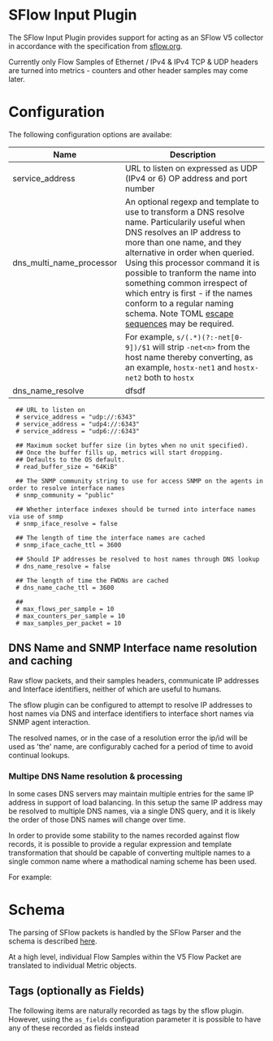 # SFlow Input Plugin

The SFlow Input Plugin provides support for acting as an SFlow V5 collector in accordance with the specification from [sflow.org](https://sflow.org/).

Currently only Flow Samples of Ethernet / IPv4 & IPv4 TCP & UDP headers are turned into metrics - counters and other header samples may come later.

# Configuration
The following configuration options are availabe:

| Name | Description 
|---|---|
| service_address| URL to listen on expressed as UDP (IPv4 or 6) OP address and port number 
| dns_multi_name_processor | An optional regexp and template to use to transform a DNS resolve name. Particularily useful when DNS resolves an IP address to more than one name, and they alternative in order when queried. Using this processor command it is possible to tranform the name into something common irrespect of which entry is first - if the names conform to a regular naming schema. Note TOML [escape sequences](https://github.com/toml-lang/toml) may be required.
||For example, ````s/(.*)(?:-net[0-9])/$1```` will strip ```-net<n>``` from the host name thereby converting, as an example, ```hostx-net1``` and ```hostx-net2``` both to ```hostx```
|dns_name_resolve|dfsdf|



```
  ## URL to listen on
  # service_address = "udp://:6343"
  # service_address = "udp4://:6343"
  # service_address = "udp6://:6343"
  
  ## Maximum socket buffer size (in bytes when no unit specified).
  ## Once the buffer fills up, metrics will start dropping.
  ## Defaults to the OS default.
  # read_buffer_size = "64KiB"

  ## The SNMP community string to use for access SNMP on the agents in order to resolve interface names
  # snmp_community = "public"

  ## Whether interface indexes should be turned into interface names via use of snmp
  # snmp_iface_resolve = false

  ## The length of time the interface names are cached
  # snmp_iface_cache_ttl = 3600

  ## Should IP addresses be resolved to host names through DNS lookup
  # dns_name_resolve = false

  ## The length of time the FWDNs are cached
  # dns_name_cache_ttl = 3600

  ##
  # max_flows_per_sample = 10
  # max_counters_per_sample = 10
  # max_samples_per_packet = 10

```

## DNS Name and SNMP Interface name resolution and caching

Raw sflow packets, and their samples headers, communicate IP addresses and Interface identifiers, neither of which are useful to humans.

The sflow plugin can be configured to attempt to resolve IP addresses to host names via DNS and interface identifiers to interface short names via SNMP agent interaction.

The resolved names, or in the case of a resolution error the ip/id will be used as 'the' name, are configurably cached for a period of time to avoid continual lookups.

### Multipe DNS Name resolution & processing

In some cases DNS servers may maintain multiple entries for the same IP address in support of load balancing. In this setup the same IP address may be resolved to multiple DNS names, via a single DNS query, and it is likely the order of those DNS names will change over time.

In order to provide some stability to the names recorded against flow records, it is possible to provide a regular expression and template transformation that should be capable of converting multiple names to a single common name where a mathodical naming scheme has been used.

For example:


# Schema

The parsing of SFlow packets is handled by the SFlow Parser and the schema is described [here](../../parsers/sflow/README.md).

At a high level, individual Flow Samples within the V5 Flow Packet are translated to individual Metric objects.

## Tags (optionally as Fields)

The following items are naturally recorded as tags by the sflow plugin. However, using the ```as_fields``` configuration parameter it is possible to have any of these recorded as fields instead